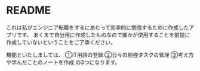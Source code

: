 # README

これは私がエンジニア転職をするにあたって効率的に勉強するために作成したアプリです。
あくまで自分用に作成したものなので誰かが使用することを前提に作成していないということをご了承ください。

機能といたしましては、
①IT用語の登録
②日々の勉強タスクの管理
③考え方や学んだことのノートを作成
の3つになります。
